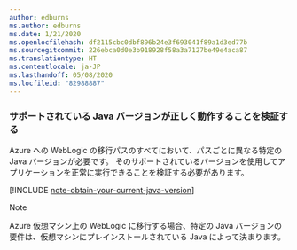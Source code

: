 ```yaml
---
author: edburns
ms.author: edburns
ms.date: 1/21/2020
ms.openlocfilehash: df2115cbc0dbf896b24e3f693041f89a1d3ed77b
ms.sourcegitcommit: 226ebca0d0e3b918928f58a3a7127be49e4aca87
ms.translationtype: HT
ms.contentlocale: ja-JP
ms.lasthandoff: 05/08/2020
ms.locfileid: "82988887"
---
```

### <a name="validate-that-the-supported-java-version-works-correctly"></a>サポートされている Java バージョンが正しく動作することを検証する

Azure への WebLogic の移行パスのすべてにおいて、パスごとに異なる特定の Java バージョンが必要です。 そのサポートされているバージョンを使用してアプリケーションを正常に実行できることを検証する必要があります。

[!INCLUDE [note-obtain-your-current-java-version](note-obtain-your-current-java-version.md)]

> [!NOTE]
> Azure 仮想マシン上の WebLogic に移行する場合、特定の Java バージョンの要件は、仮想マシンにプレインストールされている Java によって決まります。
